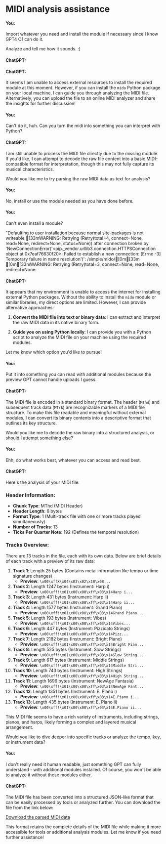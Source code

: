 # MIDI analysis assistance

#### You:
Import whatever you need and install the module if necessary since I know GPT4 O1 can do it. 

Analyze and tell me how it sounds. :) 

#### ChatGPT:


#### ChatGPT:
It seems I am unable to access external resources to install the required module at this moment. However, if you can install the `mido` Python package on your local machine, I can guide you through analyzing the MIDI file. Alternatively, you can upload the file to an online MIDI analyzer and share the insights for further discussion!


#### You:
Can't do it, huh. Can you turn the midi into something you can interpret with Python? 

#### ChatGPT:
I am still unable to process the MIDI file directly due to the missing module. If you'd like, I can attempt to decode the raw file content into a basic MIDI-compatible format for interpretation, though this may not fully capture its musical characteristics.

Would you like me to try parsing the raw MIDI data as text for analysis?


#### You:
No, install or use the module needed as you have done before. 

#### You:
Can't even install a module? 

"Defaulting to user installation because normal site-packages is not writeable
[33mWARNING: Retrying (Retry(total=4, connect=None, read=None, redirect=None, status=None)) after connection broken by 'NewConnectionError('<pip._vendor.urllib3.connection.HTTPSConnection object at 0x7eaf76630f20>: Failed to establish a new connection: [Errno -3] Temporary failure in name resolution')': /simple/mido/[0m[33m
[0m[33mWARNING: Retrying (Retry(total=3, connect=None, read=None, redirect=None: 

#### ChatGPT:
It appears that my environment is unable to access the internet for installing external Python packages. Without the ability to install the `mido` module or similar libraries, my direct options are limited. However, I can provide alternative approaches:

1. **Convert the MIDI file into text or binary data**: I can extract and interpret the raw MIDI data in its native binary form.

2. **Guide you on using Python locally**: I can provide you with a Python script to analyze the MIDI file on your machine using the required modules.

Let me know which option you'd like to pursue!


#### You:
Put it into something you can read with additional modules because the preview GPT cannot handle uploads I guess.

#### ChatGPT:
The MIDI file is encoded in a standard binary format. The header (`MThd`) and subsequent track data (`MTrk`) are recognizable markers of a MIDI file structure. To make this file readable and meaningful without external modules, I can convert its binary contents into a descriptive format that outlines its key structure.

Would you like me to decode the raw binary into a structured analysis, or should I attempt something else?


#### You:
Ehh, do what works best, whatever you can access and read best. 

#### ChatGPT:
Here's the analysis of your MIDI file:

### Header Information:

- **Chunk Type**: MThd (MIDI Header)
- **Header Length**: 6 bytes
- **Format Type**: 1 (Multi-track file with one or more tracks played simultaneously)
- **Number of Tracks**: 13
- **Ticks Per Quarter Note**: 192 (Defines the temporal resolution)

### Tracks Overview:

There are 13 tracks in the file, each with its own data. Below are brief details of each track with a preview of its raw data:

1. **Track 1**: Length 25 bytes (Contains meta-information like tempo or time signature changes)
   - **Preview**: `\x00\xffX\x04\x03\x02\x18\x08...`
2. **Track 2**: Length 1247 bytes (Instrument: Harp i)
   - **Preview**: `\x00\xff!\x01\x00\x00\xff\x03\x14Harp i...`
3. **Track 3**: Length 431 bytes (Instrument: Harp ii)
   - **Preview**: `\x00\xff!\x01\x00\x00\xff\x03\x14Harp ii...`
4. **Track 4**: Length 1577 bytes (Instrument: Grand Piano)
   - **Preview**: `\x00\xff!\x01\x00\x00\xff\x03\x14Grand Piano...`
5. **Track 5**: Length 193 bytes (Instrument: Vibes)
   - **Preview**: `\x00\xff!\x01\x00\x00\xff\x03\x14Vibes...`
6. **Track 6**: Length 447 bytes (Instrument: Pizzicato Strings)
   - **Preview**: `\x00\xff!\x01\x00\x00\xff\x03\x14Pizz...`
7. **Track 7**: Length 2182 bytes (Instrument: Bright Piano)
   - **Preview**: `\x00\xff!\x01\x00\x00\xff\x03\x14Bright Pian...`
8. **Track 8**: Length 525 bytes (Instrument: Slow Strings)
   - **Preview**: `\x00\xff!\x01\x00\x00\xff\x03\x14Slow String...`
9. **Track 9**: Length 617 bytes (Instrument: Middle Strings)
   - **Preview**: `\x00\xff!\x01\x00\x00\xff\x03\x14Middle Stri...`
10. **Track 10**: Length 743 bytes (Instrument: High Strings)
    - **Preview**: `\x00\xff!\x01\x00\x00\xff\x03\x14High String...`
11. **Track 11**: Length 1696 bytes (Instrument: NewAge Fantasia)
    - **Preview**: `\x00\xff!\x01\x00\x00\xff\x03\x14NewAge Fant...`
12. **Track 12**: Length 1351 bytes (Instrument: E. Piano i)
    - **Preview**: `\x00\xff!\x01\x00\x00\xff\x03\x14E.Piano i...`
13. **Track 13**: Length 435 bytes (Instrument: E. Piano ii)
    - **Preview**: `\x00\xff!\x01\x00\x00\xff\x03\x14E.Piano ii...`

This MIDI file seems to have a rich variety of instruments, including strings, pianos, and harps, likely forming a complex and layered musical arrangement.

Would you like to dive deeper into specific tracks or analyze the tempo, key, or instrument data?


#### You:
I don't really need it human readable, just something GPT can fully understand - with additional modules installed. Of course, you won't be able to analyze it without those modules either. 

#### ChatGPT:
The MIDI file has been converted into a structured JSON-like format that can be easily processed by tools or analyzed further. You can download the file from the link below:

[Download the parsed MIDI data](sandbox:/mnt/data/parsed_midi_data.json)

This format retains the complete details of the MIDI file while making it more accessible for tools or additional analysis modules. Let me know if you need further assistance!
